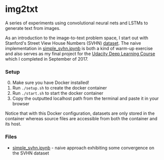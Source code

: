 # img2txt
A series of experiments using convolutional neural nets and LSTMs to generate text from images.

As an introduction to the image-to-text problem space, I start out with Stanford's
Street View House Numbers (SVHN) [dataset](http://ufldl.stanford.edu/housenumbers/). The naive implementation in
[simple_svhn.ipynb](./simple_svhn.ipynb) is both a kind of warm-up exercise and also serves as my final project for the
[Udacity Deep Learning Course](https://www.udacity.com/course/deep-learning--ud730) which I completed in September of
2017.

### Setup
0. Make sure you have Docker installed!
1. Run `./setup.sh` to create the docker container
2. Run `./start.sh` to start the docker container
3. Copy the outputted localhost path from the terminal and paste it in your browser

Notice that with this Docker configuration, datasets are only stored in the container whereas source files are accessible from
both the container and its host.

### Files
* [simple_svhn.ipynb](./simple_svhn.ipynb) - naive approach exhibiting some convergence on the SVHN dataset
